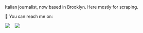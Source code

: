 Italian journalist, now based in Brooklyn. Here mostly for scraping.

📩 You can reach me on:

<a href="mailto:md3934@columbia.edu?subject=[GitHub]%20🔥%20Reaching%20out&body=Hi%Marco%2C%0A%0AI%20saw%20your%20GitHub%20profile%20and%20I%20am%20reaching%20out%20to%20..."><img src="https://img.shields.io/badge/e‑mail-D14836.svg?style=for-the-badge&logo=GMail&logoColor=white"/></a> &nbsp;&nbsp; <a href="https://www.linkedin.com/in/dallastellamarco/"><img src="https://img.shields.io/badge/linkedin-0077B5.svg?style=for-the-badge&logo=linkedin&logoColor=white"/></a> &nbsp;&nbsp;

